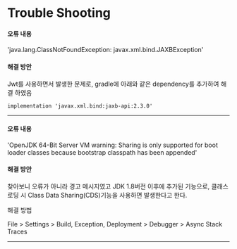 # Trouble Shooting

#### 오류 내용

'java.lang.ClassNotFoundException: javax.xml.bind.JAXBException'

#### 해결 방안
Jwt를 사용하면서 발생한 문제로,
gradle에 아래와 같은 dependency를 추가하여 해결 하였음

```
implementation 'javax.xml.bind:jaxb-api:2.3.0'
```

***

#### 오류 내용

'OpenJDK 64-Bit Server VM warning: Sharing is only supported for boot loader classes because bootstrap classpath has been appended'

#### 해결 방안
찾아보니 오류가 아니라 경고 메시지였고 JDK 1.8버전 이후에 추가된 기능으로, 클래스 로딩 시 Class Data Sharing(CDS)기능을 사용하면 발생한다고 한다.

해결 방법

File > Settings > Build, Exception, Deployment > Debugger > Async Stack Traces

***